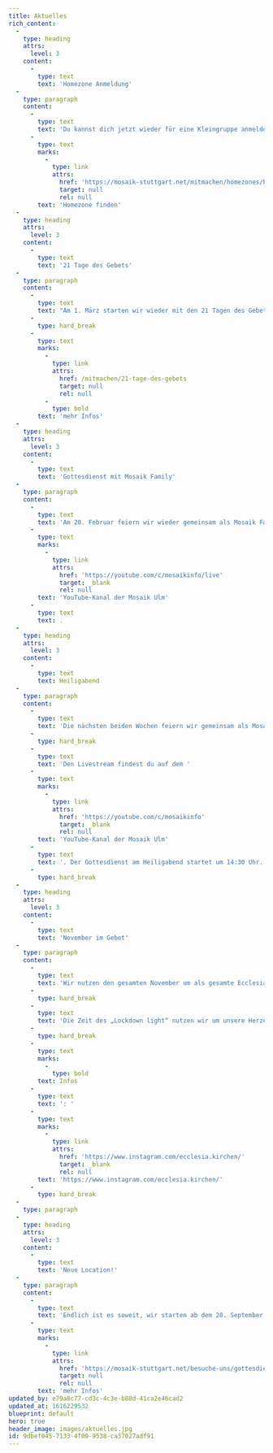 ```yaml
---
title: Aktuelles
rich_content:
  -
    type: heading
    attrs:
      level: 3
    content:
      -
        type: text
        text: 'Homezone Anmeldung'
  -
    type: paragraph
    content:
      -
        type: text
        text: 'Du kannst dich jetzt wieder für eine Kleingruppe anmelden. '
      -
        type: text
        marks:
          -
            type: link
            attrs:
              href: 'https://mosaik-stuttgart.net/mitmachen/homezones/homezonefinder'
              target: null
              rel: null
        text: 'Homezone finden'
  -
    type: heading
    attrs:
      level: 3
    content:
      -
        type: text
        text: '21 Tage des Gebets'
  -
    type: paragraph
    content:
      -
        type: text
        text: "Am 1. März starten wir wieder mit den 21 Tagen des Gebets.\_ Jeden Morgen möchten wir den Tag gemeinsam mit Gebet über Zoom beginnen. Montag bis Freitag von 6:30 bis 7:00 Uhr und samstags von 9:00 bis 9:30 Uhr."
      -
        type: hard_break
      -
        type: text
        marks:
          -
            type: link
            attrs:
              href: /mitmachen/21-tage-des-gebets
              target: null
              rel: null
          -
            type: bold
        text: 'mehr Infos'
  -
    type: heading
    attrs:
      level: 3
    content:
      -
        type: text
        text: 'Gottesdienst mit Mosaik Family'
  -
    type: paragraph
    content:
      -
        type: text
        text: 'Am 20. Februar feiern wir wieder gemeinsam als Mosaik Family Gottesdienst. Den Livestream findest du auf dem '
      -
        type: text
        marks:
          -
            type: link
            attrs:
              href: 'https://youtube.com/c/mosaikinfo/live'
              target: _blank
              rel: null
        text: 'YouTube-Kanal der Mosaik Ulm'
      -
        type: text
        text: .
  -
    type: heading
    attrs:
      level: 3
    content:
      -
        type: text
        text: Heiligabend
  -
    type: paragraph
    content:
      -
        type: text
        text: 'Die nächsten beiden Wochen feiern wir gemeinsam als Mosaik Family Gottesdienst. Am 3. Januar wird unser Pastor Simon Lempenauer predigen.'
      -
        type: hard_break
      -
        type: text
        text: 'Den Livestream findest du auf dem '
      -
        type: text
        marks:
          -
            type: link
            attrs:
              href: 'https://youtube.com/c/mosaikinfo'
              target: _blank
              rel: null
        text: 'YouTube-Kanal der Mosaik Ulm'
      -
        type: text
        text: '. Der Gottesdienst am Heiligabend startet um 14:30 Uhr.'
      -
        type: hard_break
  -
    type: heading
    attrs:
      level: 3
    content:
      -
        type: text
        text: 'November im Gebet'
  -
    type: paragraph
    content:
      -
        type: text
        text: 'Wir nutzen den gesamten November um als gesamte Ecclesia-Bewegung zu beten. Jeden Morgen um 6.30 Uhr treffen wir uns digital zu einem kurzen Input und einer gemeinsamen Zeit des Gebets.'
      -
        type: hard_break
      -
        type: text
        text: 'Die Zeit des „Lockdown light“ nutzen wir um unsere Herzen auf Gott auszurichten. Dabei beten wir für unser Land, die Covid-19 Situation und deine Stadt.'
      -
        type: hard_break
      -
        type: text
        marks:
          -
            type: bold
        text: Infos
      -
        type: text
        text: ': '
      -
        type: text
        marks:
          -
            type: link
            attrs:
              href: 'https://www.instagram.com/ecclesia.kirchen/'
              target: _blank
              rel: null
        text: 'https://www.instagram.com/ecclesia.kirchen/'
      -
        type: hard_break
  -
    type: paragraph
  -
    type: heading
    attrs:
      level: 3
    content:
      -
        type: text
        text: 'Neue Location!'
  -
    type: paragraph
    content:
      -
        type: text
        text: 'Endlich ist es soweit, wir starten ab dem 20. September wieder mit Live Gottesdiensten! Alle zwei Wochen feiern wir zusammen im Maritim Hotel in Stuttgart Mitte und du bist herzlich eingeladen dabei zu sein! Los geht’s immer um 10.30 Uhr. '
      -
        type: text
        marks:
          -
            type: link
            attrs:
              href: 'https://mosaik-stuttgart.net/besuche-uns/gottesdienst'
              target: null
              rel: null
        text: 'mehr Infos'
updated_by: e79a8c77-cd3c-4c3e-b80d-41ca2e46cad2
updated_at: 1616229532
blueprint: default
hero: true
header_image: images/aktuelles.jpg
id: 9dbef045-7133-4f00-9538-ca37027adf91
---
```

